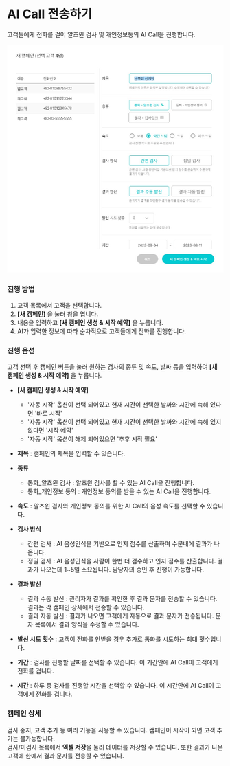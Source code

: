 # AI Call 전송하기  

고객들에게 전화를 걸어 알츠윈 검사 및 개인정보동의 AI Call을 진행합니다.

<img
src="/img/customer_4.jpg"
alt="customer_4"
/>


### 진행 방법

1. 고객 목록에서 고객을 선택합니다.
2. **[새 캠페인]** 을 눌러 창을 엽니다.
3. 내용을 입력하고 **[새 캠페인 생성 & 시작 예약]** 을 누릅니다.
4. AI가 입력한 정보에 따라 순차적으로 고객들에게 전화를 진행합니다.

### 진행 옵션

고객 선택 후 캠페인 버튼을 눌러 원하는 검사의 종류 및 속도, 날짜 등을 입력하여 **[새 캠페인 생성 & 시작 예약]** 을 누릅니다.  
- **[새 캠페인 생성 & 시작 예약]**
    - '자동 시작' 옵션이 선택 되어있고 현재 시간이 선택한 날짜와 시간에 속해 있다면 '바로 시작' 
    - '자동 시작' 옵션이 선택 되어있고 현재 시간이 선택한 날짜와 시간에 속해 있지 않다면 '시작 예약'
    - '자동 시작' 옵션이 해제 되어있으면 '추후 시작 필요'  
    

- **제목** : 캠페인의 제목을 입력할 수 있습니다.
  
- **종류**
  - 통화_알츠윈 검사 : 알츠윈 검사를 할 수 있는 AI Call을 진행합니다.
  - 통화_개인정보 동의 : 개인정보 동의를 받을 수 있는 AI Call을 진행합니다.
    
- **속도** : 알츠윈 검사와 개인정보 동의를 위한 AI Call의 음성 속도를 선택할 수 있습니다.
  
- **검사 방식**
  - 간편 검사 : AI 음성인식을 기반으로 인지 점수를 산출하며 수분내에 결과가 나옵니다.
  - 정밀 검사 : AI 음성인식을 사람이 한번 더 검수하고 인지 점수를 산출합니다. 결과가 나오는데 1~5일 소요됩니다. 담당자의 승인 후 진행이 가능합니다.  

- **결과 발신**
  - 결과 수동 발신 : 관리자가 결과를 확인한 후 결과 문자를 전송할 수 있습니다. 결과는 각 캠페인 상세에서 전송할 수 있습니다.
  - 결과 자동 발신 : 결과가 나오면 고객에게 자동으로 결과 문자가 전송됩니다. 문자 목록에서 결과 양식을 수정할 수 있습니다.
 
- **발신 시도 횟수** : 고객이 전화를 안받을 경우 추가로 통화를 시도하는 최대 횟수입니다.  
    
- **기간** : 검사를 진행할 날짜를 선택할 수 있습니다. 이 기간안에 AI Call이 고객에게 전화를 겁니다.
- **시간** : 하루 중 검사를 진행할 시간을 선택할 수 있습니다. 이 시간안에 AI Call이 고객에게 전화를 겁니다.

### 캠페인 상세  

검사 중지, 고객 추가 등 여러 기능을 사용할 수 있습니다. 캠페인이 시작이 되면 고객 추가는 불가능합니다.  
검사/미검사 목록에서 **엑셀 저장**을 눌러 데이터를 저장할 수 있습니다. 또한 결과가 나온 고객에 한에서 결과 문자를 전송할 수 있습니다.  
